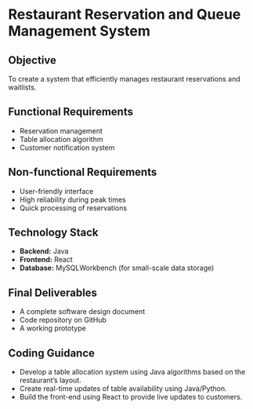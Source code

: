 # Restaurant Reservation and Queue Management System

## Objective  
To create a system that efficiently manages restaurant reservations and waitlists.  

## Functional Requirements  
- Reservation management  
- Table allocation algorithm  
- Customer notification system  

## Non-functional Requirements  
- User-friendly interface  
- High reliability during peak times  
- Quick processing of reservations  

## Technology Stack  
- **Backend:** Java
- **Frontend:** React  
- **Database:** MySQLWorkbench (for small-scale data storage)  

## Final Deliverables  
- A complete software design document  
- Code repository on GitHub  
- A working prototype  

## Coding Guidance  
- Develop a table allocation system using Java algorithms based on the restaurant’s layout.  
- Create real-time updates of table availability using Java/Python.  
- Build the front-end using React to provide live updates to customers.  
